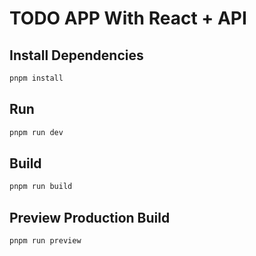 # TODO APP With React + API

## Install Dependencies

```bash
pnpm install
```

## Run

```bash
pnpm run dev
```

## Build

```bash
pnpm run build
```

## Preview Production Build

```bash
pnpm run preview
```
